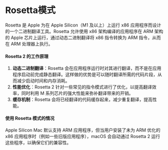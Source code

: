 # Rosetta模式

Rosetta 是 Apple 为在 Apple Silicon（M1 及以上）上运行 x86 应用程序而设计的一个二进制翻译工具。Rosetta 允许使用 x86 架构编译的应用程序在 ARM 架构的 Apple 芯片上运行，通过动态二进制翻译将 x86 指令转换为 ARM 指令，从而在 ARM 处理器上执行。

#### Rosetta 2 的工作原理

1. **动态二进制翻译**：Rosetta 会在应用程序运行时对其进行翻译，而不是在应用程序启动前完成静态翻译。这样做的优势是可以随时翻译所需的代码片段，从而减少启动时间和内存消耗。
2. **性能优化**：Rosetta 2 针对一些常见的指令模式进行了优化，以提高翻译效率，同时利用 M 系列芯片的强大性能来弥补翻译带来的开销。
3. **缓存机制**：Rosetta 会将已经翻译的代码缓存起来，减少重复翻译，提高性能。

#### 使用 Rosetta 模式的情况

Apple Silicon Mac 默认支持 ARM 应用程序，但当用户安装了未为 ARM 优化的 x86 应用程序时（例如一些旧版应用程序），macOS 会自动通过 Rosetta 2 运行这些程序，以确保它们的兼容性。

